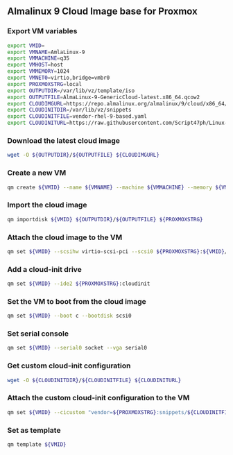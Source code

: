 ## Almalinux 9 Cloud Image base for Proxmox

### Export VM variables

```bash
export VMID=
export VMNAME=AmlaLinux-9
export VMMACHINE=q35
export VMHOST=host
export VMMEMORY=1024
export VMNET0=virtio,bridge=vmbr0
export PROXMOXSTRG=local
export OUTPUTDIR=/var/lib/vz/template/iso
export OUTPUTFILE=AlmaLinux-9-GenericCloud-latest.x86_64.qcow2
export CLOUDIMGURL=https://repo.almalinux.org/almalinux/9/cloud/x86_64/images/AlmaLinux-9-GenericCloud-latest.x86_64.qcow2
export CLOUDINITDIR=/var/lib/vz/snippets
export CLOUDINITFILE=vendor-rhel-9-based.yaml
export CLOUDINITURL=https://raw.githubusercontent.com/Script47ph/Linux-Docs/main/Linux/Setup/Debian/Private-Cloud/Proxmox-Virtual-Environment/cloud-init/rhel-based/vendor-rhel-9-based.yml
```

### Download the latest cloud image

```bash
wget -O ${OUTPUTDIR}/${OUTPUTFILE} ${CLOUDIMGURL}
```

### Create a new VM

```bash
qm create ${VMID} --name ${VMNAME} --machine ${VMMACHINE} --memory ${VMMEMORY} --net0 ${VMNET0} --cpu ${VMHOST}
```

### Import the cloud image

```bash
qm importdisk ${VMID} ${OUTPUTDIR}/${OUTPUTFILE} ${PROXMOXSTRG}
```

### Attach the cloud image to the VM

```bash
qm set ${VMID} --scsihw virtio-scsi-pci --scsi0 ${PROXMOXSTRG}:${VMID}/vm-${VMID}-disk-0.raw
```

### Add a cloud-init drive

```bash
qm set ${VMID} --ide2 ${PROXMOXSTRG}:cloudinit
```

### Set the VM to boot from the cloud image

```bash
qm set ${VMID} --boot c --bootdisk scsi0
```

### Set serial console

```bash
qm set ${VMID} --serial0 socket --vga serial0
```

### Get custom cloud-init configuration

```bash
wget -O ${CLOUDINITDIR}/${CLOUDINITFILE} ${CLOUDINITURL}
```

### Attach the custom cloud-init configuration to the VM

```bash
qm set ${VMID} --cicustom "vendor=${PROXMOXSTRG}:snippets/${CLOUDINITFILE}"
```

### Set as template

```bash
qm template ${VMID}
```